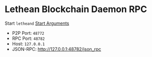 # Lethean Blockchain Daemon RPC

Start `letheand` [Start Arguments](../cli/letheand.md)

- P2P Port: `48772`
- RPC Port: `48782`
- Host: `127.0.0.1`
- JSON-RPC: http://127.0.0.1:48782/json_rpc







